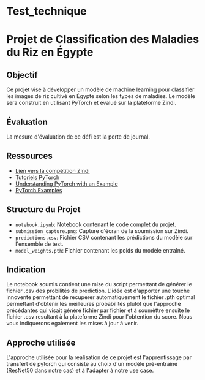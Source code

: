# Test_technique
# Projet de Classification des Maladies du Riz en Égypte

## Objectif
Ce projet vise à développer un modèle de machine learning pour classifier les images de riz cultivé en Égypte selon les types de maladies. Le modèle sera construit en utilisant PyTorch et évalué sur la plateforme Zindi.

## Évaluation
La mesure d'évaluation de ce défi est la perte de journal.

## Ressources
- [Lien vers la compétition Zindi](https://zindi.africa/competitions/microsoft-rice-disease-classification-challenge)
- [Tutoriels PyTorch](https://pytorch.org/tutorials/)
- [Understanding PyTorch with an Example](https://towardsdatascience.com/understanding-pytorch-with-an-example-a-step-bystep-tutorial-81fc5f8c4e8e)
- [PyTorch Examples](https://pytorch.org/tutorials/beginner/pytorch_with_examples.html)

## Structure du Projet
- `notebook.ipynb`: Notebook contenant le code complet du projet.
- `submission_capture.png`: Capture d'écran de la soumission sur Zindi.
- `predictions.csv`: Fichier CSV contenant les prédictions du modèle sur l'ensemble de test.
- `model_weights.pth`: Fichier contenant les poids du modèle entraîné.

## Indication
Le notebook soumis contient une mise du script permettant de générer le fichier .csv des probilités de prediction. 
L'idée est d'apporter une touche innovente permettant de recuperer automatiquement le fichier .pth optimal permettant d'obtenir les meilleures probabilités plutôt que l'approche précédantes qui visait généré fichier par fichier et à soumèttre ensuite le fichier .csv resultant à la plateforme Zindi pour l'obtention du score. Nous vous indiquerons egalement les mises à jour à venir. 

## Approche utilisée
L'approche utilisée pour la realisation de ce projet est l'apprentissage par transfert de pytorch qui consiste au choix d'un modèle pré-entrainé (ResNet50 dans notre cas) et à l'adapter à notre use case.
